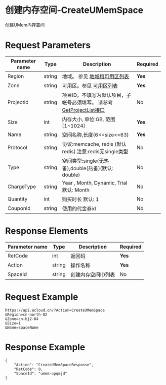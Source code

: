 # 创建内存空间-CreateUMemSpace

创建UMem内存空间

# Request Parameters
|Parameter name|Type|Description|Required|
|---|---|---|---|
|Region|string|地域。 参见 [地域和可用区列表](api/summary/regionlist)|**Yes**|
|Zone|string|可用区。参见 [可用区列表](api/summary/regionlist)|**Yes**|
|ProjectId|string|项目ID。不填写为默认项目，子帐号必须填写。 请参考[GetProjectList接口](api/summary/get_project_list)|No|
|Size|int|内存大小, 单位:GB, 范围[1\~1024]|**Yes**|
|Name|string|空间名称,长度(6<=size<=63)|**Yes**|
|Protocol|string|协议:memcache, redis (默认redis).注意:redis无single类型|No|
|Type|string|空间类型:single(无热备),double(热备)(默认: double)|No|
|ChargeType|string|Year , Month, Dynamic, Trial 默认: Month|No|
|Quantity|int|购买时长 默认: 1|No|
|CouponId|string|使用的代金券id|No|

# Response Elements
|Parameter name|Type|Description|Required|
|---|---|---|---|
|RetCode|int|返回码|**Yes**|
|Action|string|操作名称|**Yes**|
|SpaceId|string|创建内存空间ID列表|No|

# Request Example
```
https://api.ucloud.cn/?Action=CreateUMemSpace
&Region=cn-north-02
&Zone=cn-bj2-04
&Size=1
&Name=SpaceName
```

# Response Example
```
{
    "Action": "CreateUMemSpaceResponse", 
    "RetCode": 0, 
    "SpaceId": "umem-opqmjd"
}
```

